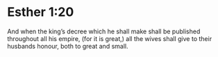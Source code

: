 # Esther 1:20

And when the king’s decree which he shall make shall be published throughout all his empire, (for it is great,) all the wives shall give to their husbands honour, both to great and small.